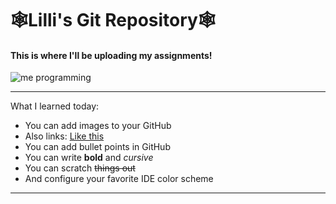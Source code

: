 # **🕸️Lilli's Git Repository🕸️**
#### This is where I'll be uploading my assignments!

![me programming](https://i.pinimg.com/736x/45/63/af/4563af0984f8fedabd22e938cd938441.jpg)

---
What I learned today:
+ You can add images to your GitHub
+ Also links: [Like this](https://youtu.be/4KeII31qyck?si=Do0pbw1m67HFo1Sf)
+ You can add bullet points in GitHub
+ You can write **bold** and *cursive*
+ You can scratch ~~things out~~
+ And configure your favorite IDE color scheme
---